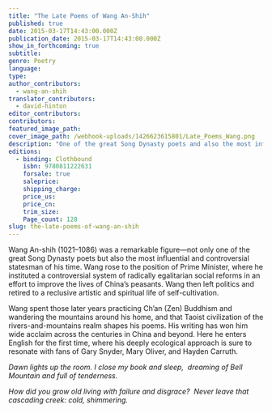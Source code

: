 ```yaml
---
title: "The Late Poems of Wang An-Shih"
published: true
date: 2015-03-17T14:43:00.000Z
publication_date: 2015-03-17T14:43:00.000Z
show_in_forthcoming: true
subtitle:
genre: Poetry
language:
type:
author_contributors:
  - wang-an-shih
translator_contributors:
  - david-hinton
editor_contributors:
contributors:
featured_image_path:
cover_image_path: /webhook-uploads/1426623615801/Late_Poems_Wang.png
description: "One of the great Song Dynasty poets and also the most influential and controversial statesman of his time. "
editions:
  - binding: Clothbound
    isbn: 9780811222631
    forsale: true
    saleprice:
    shipping_charge:
    price_us:
    price_cn:
    trim_size:
    Page_count: 128
slug: the-late-poems-of-wang-an-shih
---
```


Wang An-shih (1021–1086) was a remarkable figure—not only one of the great Song Dynasty poets but also the most influential and controversial statesman of his time. Wang rose to the position of Prime Minister, where he instituted a controversial system of radically egalitarian social reforms in an effort to improve the lives of China’s peasants. Wang then left politics and retired to a reclusive artistic and spiritual life of self-cultivation. 

Wang spent those later years practicing Ch’an (Zen) Buddhism and wandering the mountains around his home, and that Taoist civilization of the rivers-and-mountains realm shapes his poems. His writing has won him wide acclaim across the centuries in China and beyond. Here he enters English for the first time, where his deeply ecological approach is sure to resonate with fans of Gary Snyder, Mary Oliver, and Hayden Carruth.

_Dawn lights up the room. I close my book and sleep, 
dreaming of Bell Mountain and full of tenderness._

_How did you grow old living with failure and disgrace? 
Never leave that cascading creek: cold, shimmering._

